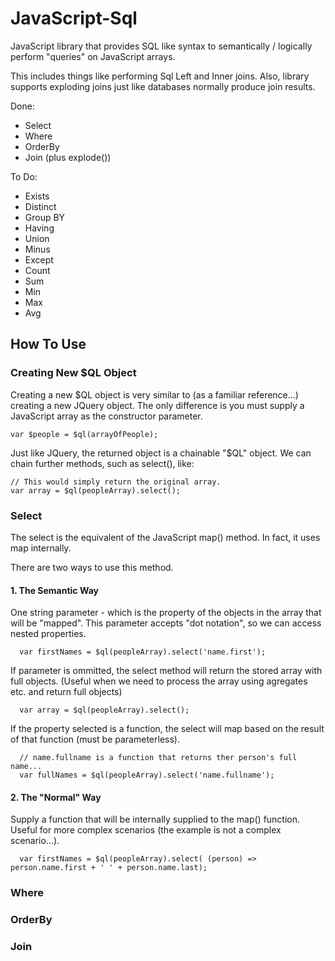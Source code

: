 # JavaScript-Sql
JavaScript library that provides SQL like syntax to semantically / logically perform "queries" on JavaScript arrays.

This includes things like performing Sql Left and Inner joins. Also, library supports exploding joins just like databases normally produce join results.

Done:
+ Select
+ Where
+ OrderBy
+ Join (plus explode())

To Do: 
+ Exists
+ Distinct
+ Group BY
+ Having
+ Union
+ Minus
+ Except
+ Count
+ Sum
+ Min
+ Max
+ Avg

## How To Use

### Creating New $QL Object
Creating a new $QL object is very similar to (as a familiar reference...) creating a new JQuery object. The only difference is you must supply a JavaScript array as the constructor parameter. 

```
var $people = $ql(arrayOfPeople);
```

Just like JQuery, the returned object is a chainable "$QL" object. We can chain further methods, such as select(), like:

```
// This would simply return the original array.
var array = $ql(peopleArray).select();
```

### Select

The select is the equivalent of the JavaScript map() method. In fact, it uses map internally. 

There are two ways to use this method.

#### 1. The Semantic Way
One string parameter - which is the property of the objects in the array that will be "mapped".
This parameter accepts "dot notation", so we can access nested properties.

```
  var firstNames = $ql(peopleArray).select('name.first');
```

If parameter is ommitted, the select method will return the stored array with full objects. (Useful when we need to process the array using agregates etc. and return full objects)

```
  var array = $ql(peopleArray).select();
```

If the property selected is a function, the select will map based on the result of that function (must be parameterless).

```
  // name.fullname is a function that returns ther person's full name...
  var fullNames = $ql(peopleArray).select('name.fullname');
```


#### 2. The "Normal" Way
Supply a function that will be internally supplied to the map() function. Useful for more complex scenarios (the example is not a complex scenario...).

```
  var firstNames = $ql(peopleArray).select( (person) => person.name.first + ' ' + person.name.last);
```

### Where

### OrderBy

### Join

